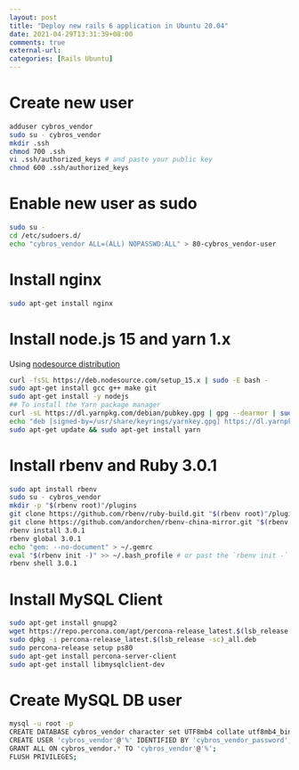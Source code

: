 ```yaml
---
layout: post
title: "Deploy new rails 6 application in Ubuntu 20.04"
date: 2021-04-29T13:31:39+08:00
comments: true
external-url: 
categories: [Rails Ubuntu]
---
```


# Create new user

```bash
adduser cybros_vendor
sudo su - cybros_vendor
mkdir .ssh
chmod 700 .ssh
vi .ssh/authorized_keys # and paste your public key
chmod 600 .ssh/authorized_keys
```

# Enable new user as sudo

```bash
sudo su -
cd /etc/sudoers.d/
echo "cybros_vendor ALL=(ALL) NOPASSWD:ALL" > 80-cybros_vendor-user
```

# Install nginx

```bash
sudo apt-get install nginx
```

# Install node.js 15 and yarn 1.x

Using [nodesource distribution](https://github.com/nodesource/distributions/blob/master/README.md#debinstall)

```bash
curl -fsSL https://deb.nodesource.com/setup_15.x | sudo -E bash -
sudo apt-get install gcc g++ make git
sudo apt-get install -y nodejs
## To install the Yarn package manager
curl -sL https://dl.yarnpkg.com/debian/pubkey.gpg | gpg --dearmor | sudo tee /usr/share/keyrings/yarnkey.gpg >/dev/null
echo "deb [signed-by=/usr/share/keyrings/yarnkey.gpg] https://dl.yarnpkg.com/debian stable main" | sudo tee /etc/apt/sources.list.d/yarn.list
sudo apt-get update && sudo apt-get install yarn
```

# Install rbenv and Ruby 3.0.1

```bash
sudo apt install rbenv
sudo su - cybros_vendor
mkdir -p "$(rbenv root)"/plugins
git clone https://github.com/rbenv/ruby-build.git "$(rbenv root)"/plugins/ruby-build
git clone https://github.com/andorchen/rbenv-china-mirror.git "$(rbenv root)"/plugins/rbenv-china-mirror
rbenv install 3.0.1
rbenv global 3.0.1
echo "gem: --no-document" > ~/.gemrc
eval "$(rbenv init -)" >> ~/.bash_profile # or past the `rbenv init -`
rbenv shell 3.0.1
```

# Install MySQL Client

```bash
sudo apt-get install gnupg2
wget https://repo.percona.com/apt/percona-release_latest.$(lsb_release -sc)_all.deb
sudo dpkg -i percona-release_latest.$(lsb_release -sc)_all.deb
sudo percona-release setup ps80
sudo apt-get install percona-server-client
sudo apt-get install libmysqlclient-dev
```

# Create MySQL DB user

```bash
mysql -u root -p
CREATE DATABASE cybros_vendor character set UTF8mb4 collate utf8mb4_bin;
CREATE USER 'cybros_vendor'@'%' IDENTIFIED BY 'cybros_vendor_password';
GRANT ALL ON cybros_vendor.* TO 'cybros_vendor'@'%';
FLUSH PRIVILEGES;
```
